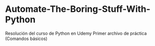 # Automate-The-Boring-Stuff-With-Python
Resolución del curso de Python en Udemy
Primer archivo de práctica (Comandos básicos)

